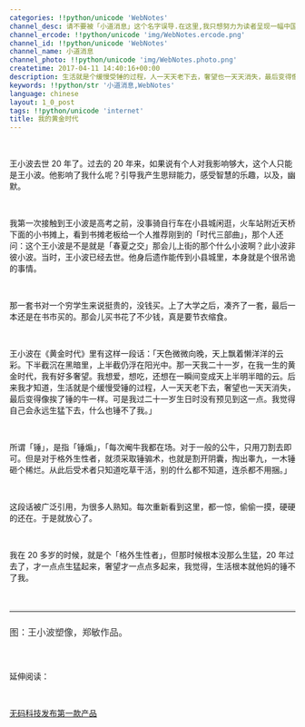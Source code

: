 ```yaml
---
categories: !!python/unicode 'WebNotes'
channel_desc: 请不要被「小道消息」这个名字误导.在这里,我只想努力为读者呈现一幅中国互联网的清明上河图.
channel_ercode: !!python/unicode 'img/WebNotes.ercode.png'
channel_id: !!python/unicode 'WebNotes'
channel_name: 小道消息
channel_photo: !!python/unicode 'img/WebNotes.photo.png'
createtime: 2017-04-11 14:40:16+00:00
description: 生活就是个缓慢受锤的过程，人一天天老下去，奢望也一天天消失，最后变得像挨了锤的牛一样。
keywords: !!python/str '小道消息,WebNotes'
language: chinese
layout: 1_0_post
tags: !!python/unicode 'internet'
title: 我的黄金时代
---
```

<div class="rich_media_content" id="js_content">
<p>
<br/>
</p>
<p>
         王小波去世 20 年了。过去的 20 年来，如果说有个人对我影响够大，这个人只能是王小波。他影响了我什么呢？引导我产生思辩能力，感受智慧的乐趣，以及，幽默。
        </p>
<p>
<br/>
</p>
<p>
         我第一次接触到王小波是高考之前，没事骑自行车在小县城闲逛，火车站附近天桥下面的小书摊上，看到书摊老板给一个人推荐刚到的「时代三部曲」，那个人还问：这个王小波是不是就是「春夏之交」那会儿上街的那个什么小波啊？此小波非彼小波。当时，王小波已经去世。他身后遗作能传到小县城里，本身就是个很吊诡的事情。
        </p>
<p>
<inherit>
<br/>
</inherit>
</p>
<p>
         那一套书对一个穷学生来说挺贵的，没钱买。上了大学之后，凑齐了一套，最后一本还是在书市买的。那会儿买书花了不少钱，真是要节衣缩食。
        </p>
<p>
<br/>
</p>
<p>
         王小波在《黄金时代》里有这样一段话：「天色微微向晚，天上飘着懒洋洋的云彩。下半截沉在黑暗里，上半截仍浮在阳光中。那一天我二十一岁，在我一生的黄金时代，我有好多奢望。我想爱，想吃，还想在一瞬间变成天上半明半暗的云。后来我才知道，生活就是个缓慢受锤的过程，人一天天老下去，奢望也一天天消失，最后变得像挨了锤的牛一样。可是我过二十一岁生日时没有预见到这一点。我觉得自己会永远生猛下去，什么也锤不了我。」
        </p>
<p>
<br/>
</p>
<p>
<inherit>
          所谓「锤」，是指「锤煽」，「每次阉牛我都在场。对于一般的公牛，只用刀割去即可。但是对于格外生性者，就须采取锤骟术，也就是割开阴囊，掏出睾九，一木锤砸个稀烂。从此后受术者只知道吃草干活，别的什么都不知道，连杀都不用捆。」
         </inherit>
<inherit>
<br/>
</inherit>
</p>
<p>
<inherit>
<br/>
</inherit>
</p>
<p>
         这段话被广泛引用，为很多人熟知。每次重新看到这里，都一惊，偷偷一摸，硬硬的还在。于是就放心了。
        </p>
<p>
<br/>
</p>
<p>
         我在 20 多岁的时候，就是个「格外生性者」，但那时候根本没那么生猛，20 年过去了，才一点点生猛起来，奢望才一点点多起来，我觉得，生活根本就他妈的锤不了我。
        </p>
<p>
<br/>
</p>
<hr style="font-family: Lato, Helvetica, Arial, freesans, clean, sans-serif; border-right-width: 0px; border-bottom-width: 0px; border-left-width: 0px; border-top-style: solid; border-top-color: rgb(234, 234, 234); height: 1px; margin-top: 1em; margin-bottom: 1em; color: rgb(51, 51, 51); font-size: 16px; white-space: normal;"/>
<p style="font-family: Lato, Helvetica, Arial, freesans, clean, sans-serif; border: 0px; font-size: 16px; margin-top: 1.5em; margin-bottom: 1.5em; outline: 0px; line-height: 1.5em; color: rgb(51, 51, 51); white-space: normal;">
<span style="font-family: 'Helvetica Neue', Helvetica, 'Hiragino Sans GB', 'Microsoft YaHei', Arial, sans-serif;">
          图：王小波塑像，郑敏作品。
         </span>
</p>
<p>
<br/>
</p>
<p>
         延伸阅读：
        </p>
<p>
<br/>
</p>
<p>
<a data_ue_src="http://mp.weixin.qq.com/s?__biz=MjM5ODIyMTE0MA==&amp;mid=2650969398&amp;idx=1&amp;sn=70c44b9bb994d9a8d98453b97555890b&amp;chksm=bd38310d8a4fb81b878d2a252e813b304873412d2131d7e4787efb52f68ca8676eaad89bd245&amp;scene=21#wechat_redirect" href="http://mp.weixin.qq.com/s?__biz=MjM5ODIyMTE0MA==&amp;mid=2650969398&amp;idx=1&amp;sn=70c44b9bb994d9a8d98453b97555890b&amp;chksm=bd38310d8a4fb81b878d2a252e813b304873412d2131d7e4787efb52f68ca8676eaad89bd245&amp;scene=21#wechat_redirect" target="_blank">
          无码科技发布第一款产品
         </a>
<br/>
</p>
</div>